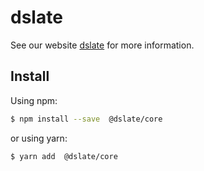 # dslate

See our website [dslate](http://rojer95.github.io/dslate) for more information.

## Install

Using npm:

```bash
$ npm install --save  @dslate/core
```

or using yarn:

```bash
$ yarn add  @dslate/core
```

